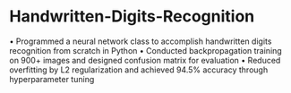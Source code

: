 # Handwritten-Digits-Recognition
• Programmed a neural network class to accomplish handwritten digits recognition from scratch in Python
• Conducted backpropagation training on 900+ images and designed confusion matrix for evaluation
• Reduced overfitting by L2 regularization and achieved 94.5% accuracy through hyperparameter tuning
